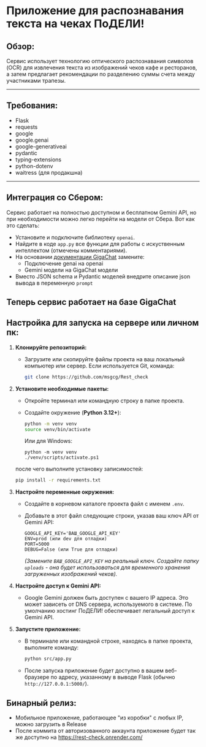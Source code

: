 # **Приложение для распознавания текста на чеках ПоДЕЛИ!**


## **Обзор:**

Сервис использует технологию оптического распознавания символов (OCR) для извлечения текста из изображений чеков кафе и ресторанов, а затем предлагает рекомендации по разделению суммы счета между участниками трапезы.

---

## **Требования:**

- Flask
- requests
- google
- google.genai
- google-generativeai
- pydantic
- typing-extensions
- python-dotenv
- waitress (для продакшна)
---
## **Интеграция со Сбером:**
Сервис работает на полностью доступном и бесплатном Gemini API, но при необходимости можно легко перейти на модели от Сбера. Вот как это сделать:
*   Установите и подключите библиотеку ```openai```.
*   Найдите в коде ```app.py``` все функции для работы с искуственным интеллектом (отмечены комментариями).
*   На основании [документации GigaChat](https://developers.sber.ru/portal/products/gigachat-api) замените:
    * Подключение genai на openai
    * Gemini модели на GigaChat модели
* Вместо JSON schema и Pydantic моделей внедрите описание json вывода в переменную ```prompt```
## Теперь сервис работает на базе GigaChat
## **Настройка для запуска на сервере или личном пк:**

1.  **Клонируйте репозиторий:**
    *   Загрузите или скопируйте файлы проекта на ваш локальный компьютер или сервер.
        Если используется Git, команда:
        
        ```bash
        git clone https://github.com/msgcg/Rest_check
        ```

2.  **Установите необходимые пакеты:**
    *   Откройте терминал или командную строку в папке проекта.
    *   Создайте окружение (**Python 3.12+**):
        ```bash
        python -m venv venv
        source venv/bin/activate
        ```
        Или для Windows:

        ```pwsh
        python -m venv venv
        ./venv/scripts/activate.ps1
        ```
    после чего выполните установку записимостей:
    ```bash
    pip install -r requirements.txt
    ```
3.  **Настройте переменные окружения:**
    *   Создайте в корневом каталоге проекта файл с именем `.env`.
    *   Добавьте в этот файл следующие строки, указав ваш ключ API от Gemini API:

        ```dotenv
        GOOGLE_API_KEY='ВАШ_GOOGLE_API_KEY'
        ENV=prod (или dev для отладки)
        PORT=5000
        DEBUG=False (или True для отладки)
        ```
        *(Замените `ВАШ_GOOGLE_API_KEY` на реальный ключ. Создайте папку `uploads` - она будет использоваться для временного хранения загруженных изображений чеков).*

4.  **Настройте доступ к Gemini API:**
    *   Google Gemini должен быть доступен с вашего IP адреса. Это может зависеть от DNS сервера, используемого в системе. По умолчанию хостинг ПоДЕЛИ! обеспечивает легальный доступ к Gemini API.
    

5.  **Запустите приложение:**
    *   В терминале или командной строке, находясь в папке проекта, выполните команду:
        ```bash
        python src/app.py
        ```
    *   После запуска приложение будет доступно в вашем веб-браузере по адресу, указанному в выводе Flask (обычно `http://127.0.0.1:5000/`).


## **Бинарный релиз:**
*   Мобильное приложение, работающее "из коробки" с любых IP, можно загрузить в Release
*   После коммита от авторизованного аккаунта приложение будет так же доступно на https://rest-check.onrender.com/ 


